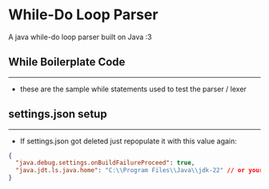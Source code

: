 # While-Do Loop Parser

A java while-do loop parser built on Java :3

## While Boilerplate Code

---

- these are the sample while statements used to test the parser / lexer

## settings.json setup

---

- If settings.json got deleted just repopulate it with this value again:

```json
{
  "java.debug.settings.onBuildFailureProceed": true,
  "java.jdt.ls.java.home": "C:\\Program Files\\Java\\jdk-22" // or your jdk version here
}
```
